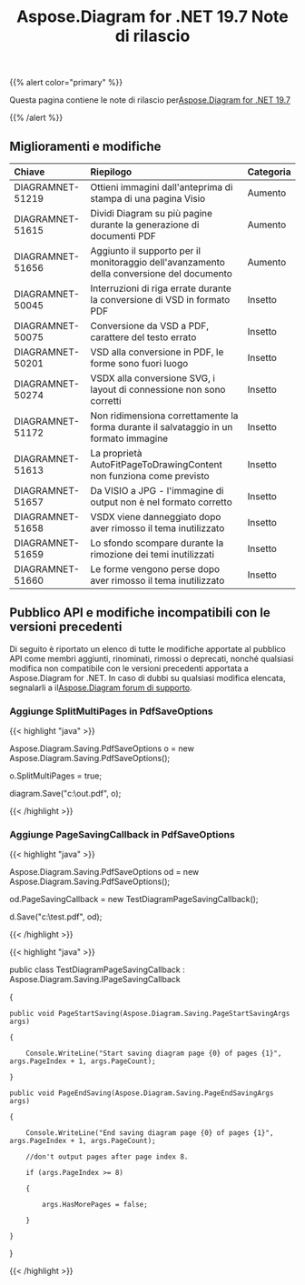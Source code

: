 ﻿---
title: Aspose.Diagram for .NET 19.7 Note di rilascio
type: docs
weight: 60
url: /it/net/aspose-diagram-for-net-19-7-release-notes/
---
{{% alert color="primary" %}} 

Questa pagina contiene le note di rilascio per[Aspose.Diagram for .NET 19.7](https://www.nuget.org/packages/Aspose.Diagram/19.7.0)

{{% /alert %}} 
## **Miglioramenti e modifiche**

|**Chiave**|**Riepilogo**|**Categoria**|
|:- |:- |:- |
|DIAGRAMNET-51219|Ottieni immagini dall'anteprima di stampa di una pagina Visio|Aumento|
|DIAGRAMNET-51615|Dividi Diagram su più pagine durante la generazione di documenti PDF|Aumento|
|DIAGRAMNET-51656|Aggiunto il supporto per il monitoraggio dell'avanzamento della conversione del documento|Aumento|
|DIAGRAMNET-50045|Interruzioni di riga errate durante la conversione di VSD in formato PDF|Insetto|
|DIAGRAMNET-50075|Conversione da VSD a PDF, carattere del testo errato|Insetto|
|DIAGRAMNET-50201|VSD alla conversione in PDF, le forme sono fuori luogo|Insetto|
|DIAGRAMNET-50274|VSDX alla conversione SVG, i layout di connessione non sono corretti|Insetto|
|DIAGRAMNET-51172|Non ridimensiona correttamente la forma durante il salvataggio in un formato immagine|Insetto|
|DIAGRAMNET-51613|La proprietà AutoFitPageToDrawingContent non funziona come previsto|Insetto|
|DIAGRAMNET-51657|Da VISIO a JPG - l'immagine di output non è nel formato corretto|Insetto|
|DIAGRAMNET-51658|VSDX viene danneggiato dopo aver rimosso il tema inutilizzato|Insetto|
|DIAGRAMNET-51659|Lo sfondo scompare durante la rimozione dei temi inutilizzati|Insetto|
|DIAGRAMNET-51660|Le forme vengono perse dopo aver rimosso il tema inutilizzato|Insetto|
## **Pubblico API e modifiche incompatibili con le versioni precedenti**
Di seguito è riportato un elenco di tutte le modifiche apportate al pubblico API come membri aggiunti, rinominati, rimossi o deprecati, nonché qualsiasi modifica non compatibile con le versioni precedenti apportata a Aspose.Diagram for .NET. In caso di dubbi su qualsiasi modifica elencata, segnalarli a il[Aspose.Diagram forum di supporto](https://forum.aspose.com/c/diagram/17).
### **Aggiunge SplitMultiPages in PdfSaveOptions**
{{< highlight "java" >}}

 Aspose.Diagram.Saving.PdfSaveOptions o = new Aspose.Diagram.Saving.PdfSaveOptions();

o.SplitMultiPages = true;

diagram.Save("c:\\out.pdf", o);

{{< /highlight >}}
### **Aggiunge PageSavingCallback in PdfSaveOptions**
{{< highlight "java" >}}

 Aspose.Diagram.Saving.PdfSaveOptions od = new Aspose.Diagram.Saving.PdfSaveOptions();

od.PageSavingCallback = new TestDiagramPageSavingCallback();

d.Save("c:\\test.pdf", od);

{{< /highlight >}}

{{< highlight "java" >}}

 public class TestDiagramPageSavingCallback : Aspose.Diagram.Saving.IPageSavingCallback

{

    public void PageStartSaving(Aspose.Diagram.Saving.PageStartSavingArgs args)

    {

        Console.WriteLine("Start saving diagram page {0} of pages {1}", args.PageIndex + 1, args.PageCount);

    }

    public void PageEndSaving(Aspose.Diagram.Saving.PageEndSavingArgs args)

    {

        Console.WriteLine("End saving diagram page {0} of pages {1}", args.PageIndex + 1, args.PageCount);

        //don't output pages after page index 8.

        if (args.PageIndex >= 8)

        {

            args.HasMorePages = false;

        }

    }

}

{{< /highlight >}}




